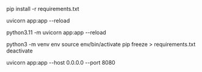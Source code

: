 <!-- Install dependencies -->
pip install -r requirements.txt

<!-- Start Command -->
<!-- For development -->
uvicorn app:app --reload

<!-- To run using specific python version -->
python3.11 -m uvicorn app:app --reload

<!-- To run in the virtual environment -->
python3 -m venv env
source env/bin/activate
pip freeze > requirements.txt
deactivate

<!-- For production -->
uvicorn app:app --host 0.0.0.0 --port 8080
